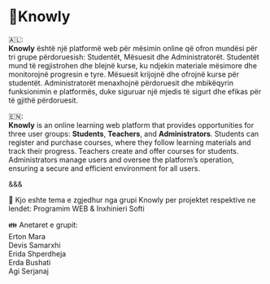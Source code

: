 # 🌠Knowly

🇦🇱: <br>
**Knowly** është një platformë web për mësimin online që ofron mundësi për tri grupe përdoruesish: Studentët, Mësuesit
dhe Administratorët. Studentët mund të regjistrohen dhe blejnë kurse, ku ndjekin materiale mësimore dhe monitorojnë
progresin e tyre. Mësuesit krijojnë dhe ofrojnë kurse për studentët. Administratorët menaxhojnë përdoruesit dhe 
mbikëqyrin funksionimin e platformës, duke siguruar një mjedis të sigurt dhe efikas për të gjithë përdoruesit.

🇪🇳: <br>
**Knowly** is an online learning web platform that provides opportunities for three user groups: **Students**, **Teachers**, 
and **Administrators**. Students can register and purchase courses, where they follow learning materials and track their progress. 
Teachers create and offer courses for students. Administrators manage users and oversee the platform’s operation, ensuring a secure 
and efficient environment for all users.

&&&

🌌 Kjo eshte tema e zgjedhur nga grupi Knowly per projektet respektive ne lendet: Programim WEB & Inxhinieri Softi

👪 Anetaret e grupit: <br>
Erton Mara <br>
Devis Samarxhi <br>
Erida Shperdheja <br>
Erda Bushati <br>
Agi Serjanaj <br>
